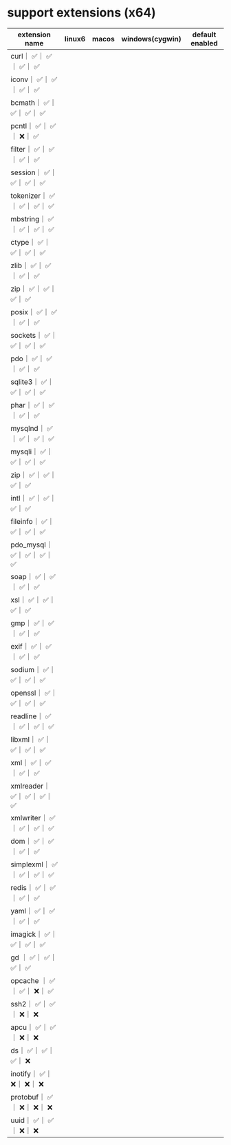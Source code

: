 # support extensions   (x64)

| extension name        | linux6 | macos | windows(cygwin) | default enabled |
|-----------------------|--------|-------|-----------------|-----------------|
| curl｜ ✅｜ ✅｜ ✅｜ ✅      |
| iconv｜ ✅｜ ✅｜ ✅｜ ✅     |
| bcmath｜ ✅｜ ✅｜ ✅｜ ✅    |
| pcntl｜ ✅｜ ✅｜ ❌｜ ✅     |
| filter｜ ✅｜ ✅｜ ✅｜ ✅    |
| session｜ ✅｜ ✅｜ ✅｜ ✅   |
| tokenizer｜ ✅｜ ✅｜ ✅｜ ✅ |
| mbstring｜ ✅｜ ✅｜ ✅｜ ✅  |
| ctype｜ ✅｜ ✅｜ ✅｜ ✅     |
| zlib｜ ✅｜ ✅｜ ✅｜ ✅      |
| zip｜ ✅｜ ✅｜ ✅｜ ✅       |
| posix｜ ✅｜ ✅｜ ✅｜ ✅     |
| sockets｜ ✅｜ ✅｜ ✅｜ ✅   |
| pdo｜ ✅｜ ✅｜ ✅｜ ✅       |
| sqlite3｜ ✅｜ ✅｜ ✅｜ ✅   |
| phar｜ ✅｜ ✅｜ ✅｜ ✅      |
| mysqlnd｜ ✅｜ ✅｜ ✅｜ ✅   |
| mysqli｜ ✅｜ ✅｜ ✅｜ ✅    |
| zip｜ ✅｜ ✅｜ ✅｜ ✅       |
| intl｜ ✅｜ ✅｜ ✅｜ ✅      |
| fileinfo｜ ✅｜ ✅｜ ✅｜ ✅  |
| pdo_mysql｜ ✅｜ ✅｜ ✅｜ ✅ |
| soap｜ ✅｜ ✅｜ ✅｜ ✅      |
| xsl｜ ✅｜ ✅｜ ✅｜ ✅       |
| gmp｜ ✅｜ ✅｜ ✅｜ ✅       |
| exif｜ ✅｜ ✅｜ ✅｜ ✅      |
| sodium｜ ✅｜ ✅｜ ✅｜ ✅    |
| openssl｜ ✅｜ ✅｜ ✅｜ ✅   |
| readline｜ ✅｜ ✅｜ ✅｜ ✅  |
| libxml｜ ✅｜ ✅｜ ✅｜ ✅    |
| xml｜ ✅｜ ✅｜ ✅｜ ✅       |
| xmlreader｜ ✅｜ ✅｜ ✅｜ ✅ |
| xmlwriter｜ ✅｜ ✅｜ ✅｜ ✅ |
| dom｜ ✅｜ ✅｜ ✅｜ ✅       |
| simplexml｜ ✅｜ ✅｜ ✅｜ ✅ |
| redis｜ ✅｜ ✅｜ ✅｜ ✅     |
| yaml｜ ✅｜ ✅｜ ✅｜ ✅      |
| imagick｜ ✅｜ ✅｜ ✅｜ ✅   |
| gd ｜ ✅｜ ✅｜ ✅｜ ✅       |
| opcache ｜ ✅｜ ✅｜ ❌｜ ✅  |
| ssh2｜ ✅｜ ✅｜ ❌｜ ❌      |
| apcu｜ ✅｜ ✅｜ ❌｜ ❌      |
| ds｜ ✅｜ ✅｜ ✅｜ ❌        |
| inotify｜ ✅｜ ❌｜ ❌｜ ❌   |
| protobuf｜ ✅｜ ❌｜ ❌｜ ❌  |
| uuid｜ ✅｜ ✅｜ ❌｜ ❌      |


